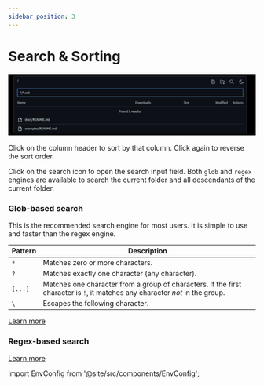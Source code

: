 ```yaml
---
sidebar_position: 3
---
```


# Search & Sorting

![image](search1.png)

Click on the column header to sort by that column. Click again to reverse the sort order.

Click on the search icon to open the search input field. Both `glob` and `regex` engines are available to search the current folder and all descendants of the current folder.

### Glob-based search

This is the recommended search engine for most users. It is simple to use and faster than the regex engine.

| Pattern        | Description                                                                                                                                |
|----------------|--------------------------------------------------------------------------------------------------------------------------------------------|
| `*`           | Matches zero or more characters.                                                                                                           |
| `?`           | Matches exactly one character (any character).                                                                                             |
| `[...]`       | Matches one character from a group of characters. If the first character is `!`, it matches any character *not* in the group.              |
| `\`           | Escapes the following character.                                                             |

[Learn more](https://en.wikipedia.org/wiki/Glob_(programming))

### Regex-based search

[Learn more](https://en.wikipedia.org/wiki/Regular_expression)

import EnvConfig from '@site/src/components/EnvConfig';

<EnvConfig name="SEARCH|SEARCH_ENGINE|SEARCH_MAX_DEPTH|SEARCH_MAX_RESULTS|REVERSE_SORT" init="true|glob|25|100|false" values="true,false|glob,regex|integer|integer|true,false" versions="3.7|3.7|3.7|3.7|1.0" desc="Enables or disables the search functionality|Search engine to evaluate query|Maximum recursive search depth (regex engine only)|Maximum number of results in a single request|By default files and folders are sorted by name using natural sort."/>